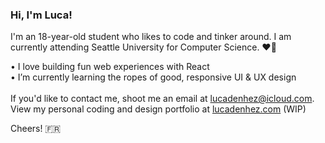### Hi, I'm Luca!

I'm an 18-year-old student who likes to code and tinker around. I am currently attending Seattle University for Computer Science. ❤️🖤

• I love building fun web experiences with React\
• I’m currently learning the ropes of good, responsive UI & UX design\
\
If you'd like to contact me, shoot me an email at [lucadenhez@icloud.com](mailto:lucadenhez@icloud.com).\
View my personal coding and design portfolio at [lucadenhez.com](https://lucadenhez.com) (WIP)

Cheers! 🇫🇷

<!--**lucadenhez/lucadenhez** is a ✨ _special_ ✨ repository because its `README.md` (this file) appears on your GitHub profile.-->
